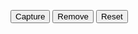 <script>
    let currentPoint = { 
        latitude:0, 
        longitude:0 
    };

    let points = [];


    function capture(){
        var point = {
            latitude: 0,
            longitude:0
        };

        point.latitude = currentPoint.latitude;
        point.longitude = currentPoint.longitude;

        points.push(point);
        drawPoints();

        if(points.length >=2){
            var alphaA = points[points.length-2].longitude * (Math.PI / 180);
            var alphaB = points[points.length-1].longitude * (Math.PI / 180);
            var phiA = points[points.length-2].latitude * (Math.PI / 180);
            var phiB = points[points.length-1].latitude * (Math.PI / 180);

            var delta = alphaB - alphaA ;
            var distance = Math.acos( (Math.sin(phiA) * Math.sin(phiB)) + (Math.cos(phiA) * Math.cos(phiB) * Math.cos(delta)) ) * 6378137;
            drawDistance(distance);
        }
    }

    function reset(){
        points = [];
        drawPoints();
    }

    function remove(){
        points.pop();
        drawPoints();
    }

    function drawPoints(){
        document.getElementById('points').innerHTML = "";
        points.forEach(element => {
            document.getElementById('points').innerHTML += "latitude = " + element.latitude + " longitude = " + element.longitude + "<br>"
        });
    }

    function drawDistance(distance){
        document.getElementById('distance').innerHTML = distance + " km";
    }

    function getPosition(){
        navigator.geolocation.watchPosition(
            function(position){
                currentPoint.latitude = position.coords.latitude;
                currentPoint.longitude = position.coords.longitude;
                document.getElementById('position').innerHTML = "latitude = " + currentPoint.latitude + " longitude = " + currentPoint.longitude;
            }, 
            function(){ 
                document.getElementById('position').innerHTML = "Erreur de geolocalisation :("; 
            }, 
            {
                timeout:3000, 
                enableHighAccuracy:true, 
                maximumAge:1000
            }
        );
    }

    if("geolocation" in navigator){  
        getPosition();
    }
    else{
        document.getElementById('position').innerHTML = "la géolocalisation n'est pas disponible :(";
    }
</script>
<button onclick="capture()">Capture</button>
<button onclick="remove()">Remove</button>
<button onclick="reset()">Reset</button>
<span id="position"></span><br>
<span id="points"></span>
<span id="distance"></span>
